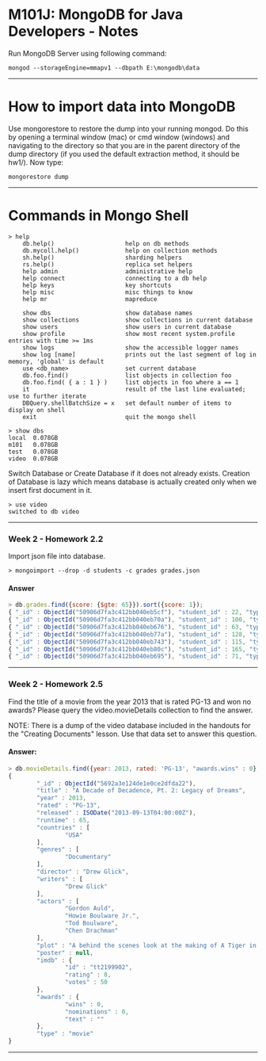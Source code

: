 M101J: MongoDB for Java Developers - Notes
=
Run MongoDB Server using following command:

```
mongod --storageEngine=mmapv1 --dbpath E:\mongodb\data
```
******************************************************************************************************************************
How to import data into MongoDB
=
Use mongorestore to restore the dump into your running mongod. 
Do this by opening a terminal window (mac) or cmd window (windows) and navigating to the directory so that 
you are in the parent directory of the dump directory (if you used the default extraction method, it should be hw1/). 
Now type:

```
mongorestore dump
```
******************************************************************************************************************************
Commands in Mongo Shell
=
```
> help
	db.help()                    help on db methods
	db.mycoll.help()             help on collection methods
	sh.help()                    sharding helpers
	rs.help()                    replica set helpers
	help admin                   administrative help
	help connect                 connecting to a db help
	help keys                    key shortcuts
	help misc                    misc things to know
	help mr                      mapreduce

	show dbs                     show database names
	show collections             show collections in current database
	show users                   show users in current database
	show profile                 show most recent system.profile entries with time >= 1ms
	show logs                    show the accessible logger names
	show log [name]              prints out the last segment of log in memory, 'global' is default
	use <db_name>                set current database
	db.foo.find()                list objects in collection foo
	db.foo.find( { a : 1 } )     list objects in foo where a == 1
	it                           result of the last line evaluated; use to further iterate
	DBQuery.shellBatchSize = x   set default number of items to display on shell
	exit                         quit the mongo shell
```

```
> show dbs
local  0.078GB
m101   0.078GB
test   0.078GB
video  0.078GB
```

Switch Database or Create Database if it does not already exists.
Creation of Database is lazy which means database is actually created only when we insert first document in it.

```
> use video
switched to db video
```
******************************************************************************************************************************
### Week 2 - Homework 2.2
Import json file into database.
```
> mongoimport --drop -d students -c grades grades.json
```

#### Answer

```javascript
> db.grades.find({score: {$gte: 65}}).sort({score: 1});
{ "_id" : ObjectId("50906d7fa3c412bb040eb5cf"), "student_id" : 22, "type" : "exam", "score" : 65.02518811936324 }
{ "_id" : ObjectId("50906d7fa3c412bb040eb70a"), "student_id" : 100, "type" : "homework", "score" : 65.29214756759019 }
{ "_id" : ObjectId("50906d7fa3c412bb040eb676"), "student_id" : 63, "type" : "homework", "score" : 65.31038121884853 }
{ "_id" : ObjectId("50906d7fa3c412bb040eb77a"), "student_id" : 128, "type" : "homework", "score" : 65.47002803265133 }
{ "_id" : ObjectId("50906d7fa3c412bb040eb743"), "student_id" : 115, "type" : "exam", "score" : 65.47329199925679 }
{ "_id" : ObjectId("50906d7fa3c412bb040eb80c"), "student_id" : 165, "type" : "quiz", "score" : 65.54110645268801 }
{ "_id" : ObjectId("50906d7fa3c412bb040eb695"), "student_id" : 71, "type" : "homework", "score" : 65.54625488975057 }
```
******************************************************************************************************************************
### Week 2 - Homework 2.5
Find the title of a movie from the year 2013 that is rated PG-13 and won no awards? Please query the video.movieDetails collection to find the answer.

NOTE: There is a dump of the video database included in the handouts for the "Creating Documents" lesson. Use that data set to answer this question.

#### Answer:
```javascript
> db.movieDetails.find({year: 2013, rated: 'PG-13', "awards.wins" : 0}).pretty();
{
        "_id" : ObjectId("5692a3e124de1e0ce2dfda22"),
        "title" : "A Decade of Decadence, Pt. 2: Legacy of Dreams",
        "year" : 2013,
        "rated" : "PG-13",
        "released" : ISODate("2013-09-13T04:00:00Z"),
        "runtime" : 65,
        "countries" : [
                "USA"
        ],
        "genres" : [
                "Documentary"
        ],
        "director" : "Drew Glick",
        "writers" : [
                "Drew Glick"
        ],
        "actors" : [
                "Gordon Auld",
                "Howie Boulware Jr.",
                "Tod Boulware",
                "Chen Drachman"
        ],
        "plot" : "A behind the scenes look at the making of A Tiger in the Dark: The Decadence Saga.",
        "poster" : null,
        "imdb" : {
                "id" : "tt2199902",
                "rating" : 8,
                "votes" : 50
        },
        "awards" : {
                "wins" : 0,
                "nominations" : 0,
                "text" : ""
        },
        "type" : "movie"
}
```
******************************************************************************************************************************

